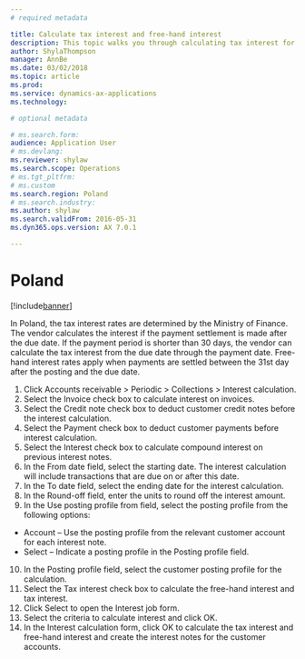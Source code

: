```yaml
---
# required metadata

title: Calculate tax interest and free-hand interest
description: This topic walks you through calculating tax interest for Poland.
author: ShylaThompson
manager: AnnBe
ms.date: 03/02/2018
ms.topic: article
ms.prod: 
ms.service: dynamics-ax-applications
ms.technology: 

# optional metadata

# ms.search.form:
audience: Application User
# ms.devlang: 
ms.reviewer: shylaw
ms.search.scope: Operations
# ms.tgt_pltfrm: 
# ms.custom
ms.search.region: Poland
# ms.search.industry: 
ms.author: shylaw
ms.search.validFrom: 2016-05-31
ms.dyn365.ops.version: AX 7.0.1

---
```


# Poland

[!include[banner](../includes/banner.md)]

In Poland, the tax interest rates are determined by the Ministry of Finance. The vendor calculates the interest if the payment settlement is made after the due date. If the payment period is shorter than 30 days, the vendor can calculate the tax interest from the due date through the payment date. Free-hand interest rates apply when payments are settled between the 31st day after the posting and the due date. 

1. Click Accounts receivable > Periodic > Collections > Interest calculation. 
2. Select the Invoice check box to calculate interest on invoices. 
3. Select the Credit note check box to deduct customer credit notes before the interest calculation. 
4. Select the Payment check box to deduct customer payments before interest calculation. 
5. Select the Interest check box to calculate compound interest on previous interest notes. 
6. In the From date field, select the starting date. The interest calculation will include transactions that are due on or after this date. 
7. In the To date field, select the ending date for the interest calculation. 
8. In the Round-off field, enter the units to round off the interest amount. 
9. In the Use posting profile from field, select the posting profile from the following options: 
  - Account – Use the posting profile from the relevant customer account for each interest note. 
  - Select – Indicate a posting profile in the Posting profile field. 
10. In the Posting profile field, select the customer posting profile for the calculation. 
11. Select the Tax interest check box to calculate the free-hand interest and tax interest. 
12. Click Select to open the Interest job form. 
13. Select the criteria to calculate interest and click OK. 
14. In the Interest calculation form, click OK to calculate the tax interest and free-hand interest and create the interest notes for the customer accounts. 
